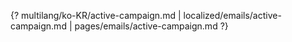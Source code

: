 {? multilang/ko-KR/active-campaign.md | localized/emails/active-campaign.md | pages/emails/active-campaign.md ?}

